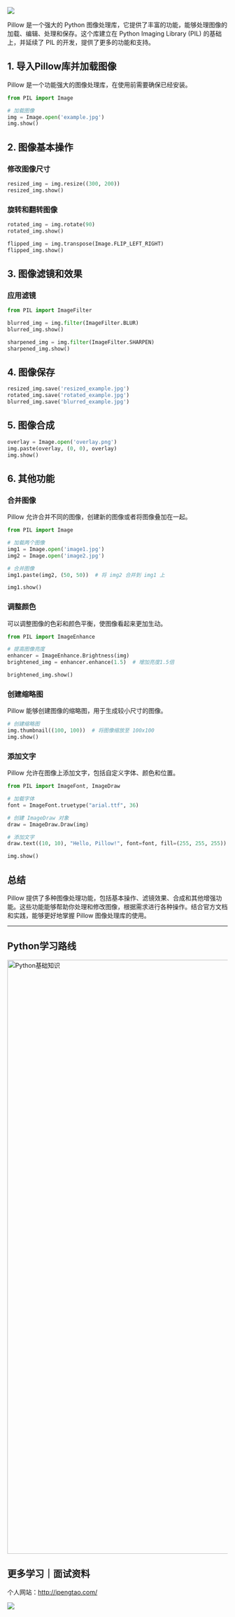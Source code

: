 ![](https://p.ipic.vip/cfnkto.png)

Pillow 是一个强大的 Python 图像处理库，它提供了丰富的功能，能够处理图像的加载、编辑、处理和保存。这个库建立在 Python Imaging Library (PIL) 的基础上，并延续了 PIL 的开发，提供了更多的功能和支持。


## 1. 导入Pillow库并加载图像

Pillow 是一个功能强大的图像处理库，在使用前需要确保已经安装。

```python
from PIL import Image

# 加载图像
img = Image.open('example.jpg')
img.show()
```

## 2. 图像基本操作

### 修改图像尺寸

```python
resized_img = img.resize((300, 200))
resized_img.show()
```

### 旋转和翻转图像

```python
rotated_img = img.rotate(90)
rotated_img.show()

flipped_img = img.transpose(Image.FLIP_LEFT_RIGHT)
flipped_img.show()
```

## 3. 图像滤镜和效果

### 应用滤镜

```python
from PIL import ImageFilter

blurred_img = img.filter(ImageFilter.BLUR)
blurred_img.show()

sharpened_img = img.filter(ImageFilter.SHARPEN)
sharpened_img.show()
```

## 4. 图像保存

```python
resized_img.save('resized_example.jpg')
rotated_img.save('rotated_example.jpg')
blurred_img.save('blurred_example.jpg')
```

## 5. 图像合成

```python
overlay = Image.open('overlay.png')
img.paste(overlay, (0, 0), overlay)
img.show()
```

## 6. 其他功能

### 合并图像

Pillow 允许合并不同的图像，创建新的图像或者将图像叠加在一起。

```python
from PIL import Image

# 加载两个图像
img1 = Image.open('image1.jpg')
img2 = Image.open('image2.jpg')

# 合并图像
img1.paste(img2, (50, 50))  # 将 img2 合并到 img1 上

img1.show()
```

### 调整颜色

可以调整图像的色彩和颜色平衡，使图像看起来更加生动。

```python
from PIL import ImageEnhance

# 提高图像亮度
enhancer = ImageEnhance.Brightness(img)
brightened_img = enhancer.enhance(1.5)  # 增加亮度1.5倍

brightened_img.show()
```

### 创建缩略图

Pillow 能够创建图像的缩略图，用于生成较小尺寸的图像。

```python
# 创建缩略图
img.thumbnail((100, 100))  # 将图像缩放至 100x100
img.show()
```

### 添加文字

Pillow 允许在图像上添加文字，包括自定义字体、颜色和位置。

```python
from PIL import ImageFont, ImageDraw

# 加载字体
font = ImageFont.truetype("arial.ttf", 36)

# 创建 ImageDraw 对象
draw = ImageDraw.Draw(img)

# 添加文字
draw.text((10, 10), "Hello, Pillow!", font=font, fill=(255, 255, 255))

img.show()
```


## 总结

Pillow 提供了多种图像处理功能，包括基本操作、滤镜效果、合成和其他增强功能。这些功能能够帮助你处理和修改图像，根据需求进行各种操作。结合官方文档和实践，能够更好地掌握 Pillow 图像处理库的使用。

--- 

## Python学习路线

<img width="1357" alt="Python基础知识" src="https://github.com/sitinme/Python_study/assets/5089397/5df21811-fd10-43c1-9066-1b192262b268">

## 更多学习｜面试资料

个人网站：http://ipengtao.com/

![](https://p.ipic.vip/knbt3a.png)
